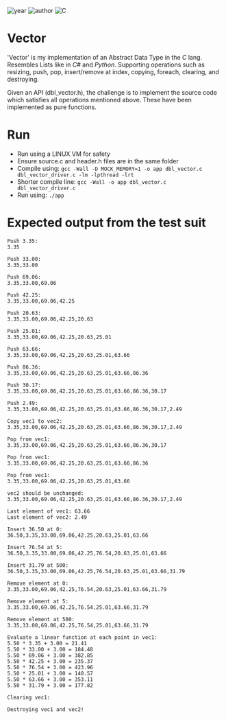 ![year](https://img.shields.io/badge/Year-2021-lightgrey?style=plastic)
![author](https://img.shields.io/badge/Author-Johnny%20Madigan-yellow?style=plastic)
![C](https://img.shields.io/badge/C%20lang-lightgrey?style=plastic&logo=C)

# Vector

'Vector' is my implementation of an Abstract Data Type in the *C* lang. Resembles Lists like in *C#* and *Python*. Supporting operations such as resizing, push, pop, insert/remove at index, copying, foreach, clearing, and destroying.

Given an API (dbl_vector.h), the challenge is to implement the source code which satisfies all operations mentioned above. These have been implemented as pure functions.

# Run
- Run using a LINUX VM for safety
- Ensure source.c and header.h files are in the same folder
- Compile using: `gcc -Wall -D MOCK_MEMORY=1 -o app dbl_vector.c dbl_vector_driver.c -lm -lpthread -lrt`
- Shorter compile line: `gcc -Wall -o app dbl_vector.c dbl_vector_driver.c`
- Run using: `./app`

# Expected output from the test suit
```
Push 3.35:
3.35

Push 33.00:
3.35,33.00

Push 69.06:
3.35,33.00,69.06

Push 42.25:
3.35,33.00,69.06,42.25

Push 20.63:
3.35,33.00,69.06,42.25,20.63

Push 25.01:
3.35,33.00,69.06,42.25,20.63,25.01

Push 63.66:
3.35,33.00,69.06,42.25,20.63,25.01,63.66

Push 86.36:
3.35,33.00,69.06,42.25,20.63,25.01,63.66,86.36

Push 30.17:
3.35,33.00,69.06,42.25,20.63,25.01,63.66,86.36,30.17

Push 2.49:
3.35,33.00,69.06,42.25,20.63,25.01,63.66,86.36,30.17,2.49

Copy vec1 to vec2:
3.35,33.00,69.06,42.25,20.63,25.01,63.66,86.36,30.17,2.49

Pop from vec1:
3.35,33.00,69.06,42.25,20.63,25.01,63.66,86.36,30.17

Pop from vec1:
3.35,33.00,69.06,42.25,20.63,25.01,63.66,86.36

Pop from vec1:
3.35,33.00,69.06,42.25,20.63,25.01,63.66

vec2 should be unchanged:
3.35,33.00,69.06,42.25,20.63,25.01,63.66,86.36,30.17,2.49

Last element of vec1: 63.66
Last element of vec2: 2.49

Insert 36.50 at 0:
36.50,3.35,33.00,69.06,42.25,20.63,25.01,63.66

Insert 76.54 at 5:
36.50,3.35,33.00,69.06,42.25,76.54,20.63,25.01,63.66

Insert 31.79 at 500:
36.50,3.35,33.00,69.06,42.25,76.54,20.63,25.01,63.66,31.79

Remove element at 0:
3.35,33.00,69.06,42.25,76.54,20.63,25.01,63.66,31.79

Remove element at 5:
3.35,33.00,69.06,42.25,76.54,25.01,63.66,31.79

Remove element at 500:
3.35,33.00,69.06,42.25,76.54,25.01,63.66,31.79

Evaluate a linear function at each point in vec1:
5.50 * 3.35 + 3.00 = 21.41
5.50 * 33.00 + 3.00 = 184.48
5.50 * 69.06 + 3.00 = 382.85
5.50 * 42.25 + 3.00 = 235.37
5.50 * 76.54 + 3.00 = 423.96
5.50 * 25.01 + 3.00 = 140.57
5.50 * 63.66 + 3.00 = 353.11
5.50 * 31.79 + 3.00 = 177.82

Clearing vec1:

Destroying vec1 and vec2!
```
